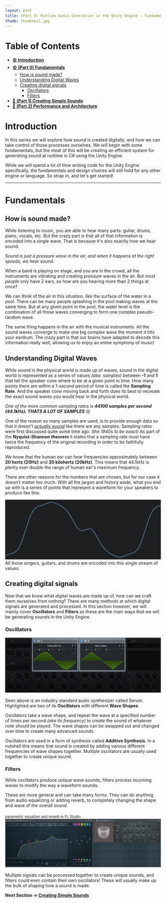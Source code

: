 ```yaml
---
layout: post
title: (Part 0) Runtime Audio Generation in the Unity Engine - Fundamentals
thumb: thumbnail.jpg
---
```


<h1>Table of Contents</h1>

- [🟢 **Introduction**](#introduction)
- [🟢 **(Part 0) Fundamentals**](#fundamentals)
    - [How is sound made?](#how-is-sound-made)
    - [Understanding Digital Waves](#understanding-digital-waves)
    - [Creating digital signals](#creating-digital-signals)
        - [Oscillators](#oscillators)
        - [Filters](#filters)
- [🔗 **(Part 1) Creating Simple Sounds**](/2022/unity-audio-generation-simple-sounds/#creating-simple-sounds)
- [🔗 **(Part 2) Performance and Architecture**](/2022/unity-audio-generation-performance#performance-and-architecture)

# Introduction
In this series we will explore how sound is created digitally, and how we can take control of those processes ourselves. We will begin with some fundamentals, but the meat of this will be creating an efficient system for generating sound at runtime in C# using the Unity Engine.

While we will spend a lot of time writing code for the Unity Engine specifically, the fundamentals and design choices will still hold for any other engine or language. So strap in, and let's get started!

---

# Fundamentals
## How is sound made?
While listening to music, you are able to hear many parts: guitar, drums, piano, vocals, etc. But the crazy part is that all of that information is encoded into a single wave. That is because it's also exactly how we hear sound. 

*Sound is just a pressure wave in the air, and when it happens at the right speeds, we hear sound.*

When a band is playing on stage, and you are in the crowd, all the instruments are vibrating and creating pressure waves in the air. But *most people* only have 2 ears, so how are you hearing more than 2 things at once?

We can think of the air in this situation, like the surface of the water in a pool. There can be many people splashing in the pool making waves at the same time. But at any given point in the pool, the water level is the combination of all those waves converging to form one complex pseudo-random wave.

The same thing happens in the air with the musical instruments. All the sound waves converge to make one big complex wave the moment it hits your eardrum. The crazy part is that our brains have adapted to decode this information really well, allowing us to enjoy an entire symphony of music!

## Understanding Digital Waves
While sound in the physical world is made up of waves, sound in the digital world is represented as a series of values *(aka. samples)* between **-1** and **1** that tell the speaker cone where to be at a given point in time. How many points there are within a 1-second period of time is called the **Sampling Rate**. And the speaker cone moving back and forth does its best to recreate the exact sound waves you would hear in the physical world.

*One of the more common sampling rates is **44100 samples per second (44.1kHz). THATS A LOT OF SAMPLES*** 😮

One of the reason so many samples are used, is to provide enough data so that it doesn't *<ins>actually sound</ins>* like there are any samples. Sampling rates were first discussed quite some time ago. *(the 1940s to be exact)* As part of the **Nyquist-Shannon theorem** it states that a sampling rate must have twice the frequency of the original recording in order to be faithfully reproduced.

We know that the human ear can hear frequencies approximately between **20 hertz (20Hz)** and **20 kilohertz (20kHz)**. This means that 44.1kHz is plenty over double the range of human ear's maximum frequency.

There are other reasons for the numbers that are chosen, but for our case it doesn't matter too much. With all the jargon and history aside, what you end up with is a series of points that represent a waveform for your speakers to produce like this:

![Sin Wave](sin-wave.png)
All those singers, guitars, and drums are encoded into this single stream of values.

## Creating digital signals
Now that we know what digital waves are made up of, how can we craft them ourselves from nothing? There are many methods at which digital signals are generated and processed. In this section however, we will mainly cover **Oscillators** and **Filters** as these are the main ways that we will be generating sounds in the Unity Engine.

### Oscillators
![Oscillator](oscillator.jpg)

Seen above is an industry standard audio synthesizer called Serum. Highlighted are two of its **Oscillators** with different **Wave Shapes**.

Oscillators take a wave shape, and repeat the wave at a specified number of times per second *(aka its frequency)* to create the sound of whatever note should be played. The wave shapes can be swapped out and changed over time to create many advanced sounds.

Oscillators are used in a form of synthesis called **Additive Synthesis**. In a nutshell this means that sound is created by adding various different frequencies of wave shapes together. Multiple oscillators are usually used together to create unique sound.

### Filters
While oscillators produce unique wave sounds, filters process incoming waves to modify the way a waveform sounds.

These are more general and can take many forms. They can do anything from audio equalizing or adding reverb, to completely changing the shape and wave of the overall sound.

<sub>parametric equalizer and reverb in FL Studio</sub>
![Filters](filters.png)

Multiple signals can be processed together to create unique sounds, and filters could even contain their own oscillators! These will usually make up the bulk of shaping how a sound is made.

**Next Section → [Creating Simple Sounds](/2022/unity-audio-generation-simple-sounds/#creating-simple-sounds)**